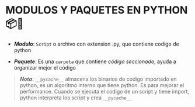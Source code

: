 # MODULOS Y PAQUETES EN PYTHON 📦🐍

* ***Modulo***: `Script` o archivo con extension .py, que contiene codigo de python

* ***Paquete***: Es una `carpeta` que contiene *código seccionado*, ayuda a organizar mejor el código

> ***Nota***:  `__pycache__` almacena los binarios de codigo importado en python, es un algoritmo interno que tiene python. Es para mejorar el performance. Cuando se ejecuta el codigo de un script y tiene import, python interpreta los script y crea `__pycache__`